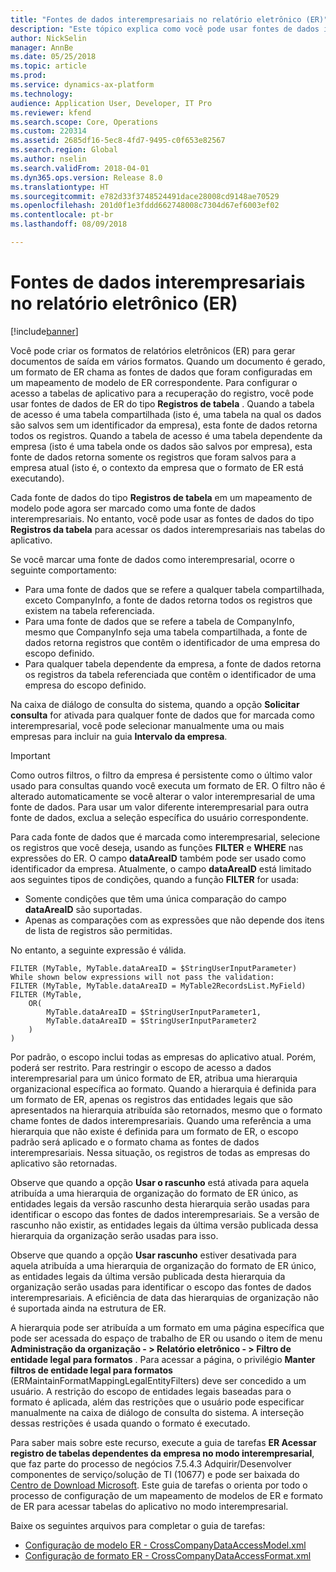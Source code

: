 ```yaml
---
title: "Fontes de dados interempresariais no relatório eletrônico (ER)"
description: "Este tópico explica como você pode usar fontes de dados interempresariais no relatório eletrônico (ER)."
author: NickSelin
manager: AnnBe
ms.date: 05/25/2018
ms.topic: article
ms.prod: 
ms.service: dynamics-ax-platform
ms.technology: 
audience: Application User, Developer, IT Pro
ms.reviewer: kfend
ms.search.scope: Core, Operations
ms.custom: 220314
ms.assetid: 2685df16-5ec8-4fd7-9495-c0f653e82567
ms.search.region: Global
ms.author: nselin
ms.search.validFrom: 2018-04-01
ms.dyn365.ops.version: Release 8.0
ms.translationtype: HT
ms.sourcegitcommit: e782d33f3748524491dace28008cd9148ae70529
ms.openlocfilehash: 201d0f1e3fddd662748008c7304d67ef6003ef02
ms.contentlocale: pt-br
ms.lasthandoff: 08/09/2018

---
```


# <a name="cross-company-data-sources-in-electronic-reporting-er"></a>Fontes de dados interempresariais no relatório eletrônico (ER)

[!include[banner](../includes/banner.md)]

Você pode criar os formatos de relatórios eletrônicos (ER) para gerar documentos de saída em vários formatos. Quando um documento é gerado, um formato de ER chama as fontes de dados que foram configuradas em um mapeamento de modelo de ER correspondente. Para configurar o acesso a tabelas de aplicativo para a recuperação do registro, você pode usar fontes de dados de ER do tipo **Registros de tabela** . Quando a tabela de acesso é uma tabela compartilhada (isto é, uma tabela na qual os dados são salvos sem um identificador da empresa), esta fonte de dados retorna todos os registros. Quando a tabela de acesso é uma tabela dependente da empresa (isto é uma tabela onde os dados são salvos por empresa), esta fonte de dados retorna somente os registros que foram salvos para a empresa atual (isto é, o contexto da empresa que o formato de ER está executando).

Cada fonte de dados do tipo **Registros de tabela** em um mapeamento de modelo pode agora ser marcado como uma fonte de dados interempresariais. No entanto, você pode usar as fontes de dados do tipo **Registros da tabela** para acessar os dados interempresariais nas tabelas do aplicativo. 

Se você marcar uma fonte de dados como interempresarial, ocorre o seguinte comportamento:

- Para uma fonte de dados que se refere a qualquer tabela compartilhada, exceto CompanyInfo, a fonte de dados retorna todos os registros que existem na tabela referenciada. 
- Para uma fonte de dados que se refere a tabela de CompanyInfo, mesmo que CompanyInfo seja uma tabela compartilhada, a fonte de dados retorna registros que contêm o identificador de uma empresa do escopo definido.
- Para qualquer tabela dependente da empresa, a fonte de dados retorna os registros da tabela referenciada que contêm o identificador de uma empresa do escopo definido.

Na caixa de diálogo de consulta do sistema, quando a opção **Solicitar consulta** for ativada para qualquer fonte de dados que for marcada como interempresarial, você pode selecionar manualmente uma ou mais empresas para incluir na guia **Intervalo da empresa**.

> [!IMPORTANT]
> Como outros filtros, o filtro da empresa é persistente como o último valor usado para consultas quando você executa um formato de ER. O filtro não é alterado automaticamente se você alterar o valor interempresarial de uma fonte de dados. Para usar um valor diferente interempresarial para outra fonte de dados, exclua a seleção específica do usuário correspondente.

Para cada fonte de dados que é marcada como interempresarial, selecione os registros que você deseja, usando as funções **FILTER** e **WHERE** nas expressões do ER. O campo **dataAreaID** também pode ser usado como identificador da empresa. Atualmente, o campo **dataAreaID** está limitado aos seguintes tipos de condições, quando a função **FILTER** for usada: 

- Somente condições que têm uma única comparação do campo **dataAreaID** são suportadas.
- Apenas as comparações com as expressões que não depende dos itens de lista de registros são permitidas.

No entanto, a seguinte expressão é válida.

    FILTER (MyTable, MyTable.dataAreaID = $StringUserInputParameter)
    While shown below expressions will not pass the validation:
    FILTER (MyTable, MyTable.dataAreaID = MyTable2RecordsList.MyField)
    FILTER (MyTable, 
        OR(
            MyTable.dataAreaID = $StringUserInputParameter1,
            MyTable.dataAreaID = $StringUserInputParameter2
        )
    )

Por padrão, o escopo inclui todas as empresas do aplicativo atual. Porém, poderá ser restrito. Para restringir o escopo de acesso a dados interempresarial para um único formato de ER, atribua uma hierarquia organizacional específica ao formato. Quando a hierarquia é definida para um formato de ER, apenas os registros das entidades legais que são apresentados na hierarquia atribuída são retornados, mesmo que o formato chame fontes de dados interempresariais. Quando uma referência a uma hierarquia que não existe é definida para um formato de ER, o escopo padrão será aplicado e o formato chama as fontes de dados interempresariais. Nessa situação, os registros de todas as empresas do aplicativo são retornadas. 

Observe que quando a opção **Usar o rascunho** está ativada para aquela atribuída a uma hierarquia de organização do formato de ER único, as entidades legais da versão rascunho desta hierarquia serão usadas para identificar o escopo das fontes de dados interempresariais. Se a versão de rascunho não existir, as entidades legais da última versão publicada dessa hierarquia da organização serão usadas para isso.

Observe que quando a opção **Usar rascunho** estiver desativada para aquela atribuída a uma hierarquia de organização do formato de ER único, as entidades legais da última versão publicada desta hierarquia da organização serão usadas para identificar o escopo das fontes de dados interempresariais. A eficiência de data das hierarquias de organização não é suportada ainda na estrutura de ER.

A hierarquia pode ser atribuída a um formato em uma página específica que pode ser acessada do espaço de trabalho de ER ou usando o item de menu **Administração da organização - > Relatório eletrônico - > Filtro de entidade legal para formatos** . Para acessar a página, o privilégio **Manter filtros de entidade legal para formatos** (ERMaintainFormatMappingLegalEntityFilters) deve ser concedido a um usuário. A restrição do escopo de entidades legais baseadas para o formato é aplicada, além das restrições que o usuário pode especificar manualmente na caixa de diálogo de consulta do sistema. A interseção dessas restrições é usada quando o formato é executado.

Para saber mais sobre este recurso, execute a guia de tarefas **ER Acessar registro de tabelas dependentes da empresa no modo interempresarial**, que faz parte do processo de negócios 7.5.4.3 Adquirir/Desenvolver componentes de serviço/solução de TI (10677) e pode ser baixada do [Centro de Download Microsoft](https://go.microsoft.com/fwlink/?linkid=874684). Este guia de tarefas o orienta por todo o processo de configuração de um mapeamento de modelos de ER e formato de ER para acessar tabelas do aplicativo no modo interempresarial.

Baixe os seguintes arquivos para completar o guia de tarefas:

- [Configuração de modelo ER - CrossCompanyDataAccessModel.xml](https://go.microsoft.com/fwlink/?linkid=874111)
- [Configuração de formato ER - CrossCompanyDataAccessFormat.xml](https://go.microsoft.com/fwlink/?linkid=874111)

